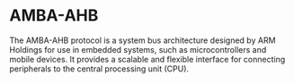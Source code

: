 # AMBA-AHB
The AMBA-AHB protocol is a system bus architecture designed by ARM Holdings for use in embedded systems, such as microcontrollers and mobile devices. It provides a scalable and flexible interface for connecting peripherals to the central processing unit (CPU).

